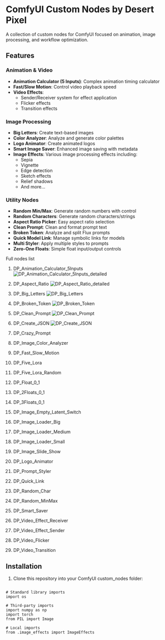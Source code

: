 # ComfyUI Custom Nodes by Desert Pixel

A collection of custom nodes for ComfyUI focused on animation, image processing, and workflow optimization.

## Features

### Animation & Video
- **Animation Calculator (5 Inputs)**: Complex animation timing calculator
- **Fast/Slow Motion**: Control video playback speed
- **Video Effects**: 
  - Sender/Receiver system for effect application
  - Flicker effects
  - Transition effects

### Image Processing
- **Big Letters**: Create text-based images
- **Color Analyzer**: Analyze and generate color palettes
- **Logo Animator**: Create animated logos
- **Smart Image Saver**: Enhanced image saving with metadata
- **Image Effects**: Various image processing effects including:
  - Sepia
  - Vignette
  - Edge detection
  - Sketch effects
  - Relief shadows
  - And more...

### Utility Nodes
- **Random Min/Max**: Generate random numbers with control
- **Random Characters**: Generate random characters/strings
- **Aspect Ratio Picker**: Easy aspect ratio selection
- **Clean Prompt**: Clean and format prompt text
- **Broken Token**: Analyze and split Flux prompts
- **Quick Model Link**: Manage symbolic links for models
- **Multi Styler**: Apply multiple styles to prompts
- **Zero-One Floats**: Simple float input/output controls

Full nodes list
1. DP_Animation_Calculator_5Inputs
![DP_Animation_Calculator_5Inputs_detailed](https://github.com/user-attachments/assets/fa45806e-76f5-4d25-a0a5-8b6d494d9f90)

3. DP_Aspect_Ratio
![DP_Aspect_Ratio_detailed](https://github.com/user-attachments/assets/df6f4db1-2b2c-4f59-90d2-23d04b5293a3)

5. DP_Big_Letters
![DP_Big_Letters](https://github.com/user-attachments/assets/c40205d0-6327-47f3-b9f0-29fb3d048ef8)

7. DP_Broken_Token
![DP_Broken_Token](https://github.com/user-attachments/assets/f9bfacd1-1b87-4225-ab67-12d5804ef2aa)

9. DP_Clean_Prompt
![DP_Clean_Prompt](https://github.com/user-attachments/assets/8110fc7b-5310-477e-b27d-75bd9d069134)

11. DP_Create_JSON
    ![DP_Create_JSON](https://github.com/user-attachments/assets/e3c210b5-d718-4b8b-8e9b-c0963497b22b)

13. DP_Crazy_Prompt
14. DP_Image_Color_Analyzer
15. DP_Fast_Slow_Motion
16. DP_Five_Lora
17. DP_Five_Lora_Random
18. DP_Float_0_1
19. DP_2Floats_0_1
20. DP_3Floats_0_1
21. DP_Image_Empty_Latent_Switch
22. DP_Image_Loader_Big
23. DP_Image_Loader_Medium
24. DP_Image_Loader_Small
25. DP_Image_Slide_Show
26. DP_Logo_Animator
27. DP_Prompt_Styler
28. DP_Quick_Link
29. DP_Random_Char
30. DP_Random_MinMax
31. DP_Smart_Saver
32. DP_Video_Effect_Receiver
33. DP_Video_Effect_Sender
34. DP_Video_Flicker
35. DP_Video_Transition

## Installation

1. Clone this repository into your ComfyUI custom_nodes folder:

```

# Standard library imports
import os

# Third-party imports
import numpy as np
import torch
from PIL import Image

# Local imports
from .image_effects import ImageEffects
